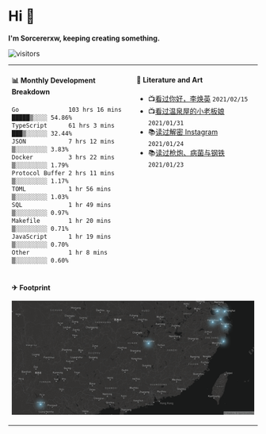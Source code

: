 # Hi 👋

**I'm Sorcererxw, keeping creating something.**

![visitors](https://visitor-badge.glitch.me/badge?page_id=sorcererxw.sorcererx)

<table width="800px">
<tr>
<td valign="top" width="50%">

#### 📊 Monthly Development Breakdown

<!--START_SECTION:waka-->
```text
Go              103 hrs 16 mins █████▒░░░░ 54.86%
TypeScript      61 hrs 3 mins   ███▒░░░░░░ 32.44%
JSON            7 hrs 12 mins   ▒░░░░░░░░░ 3.83%
Docker          3 hrs 22 mins   ▒░░░░░░░░░ 1.79%
Protocol Buffer 2 hrs 11 mins   ▒░░░░░░░░░ 1.17%
TOML            1 hr 56 mins    ▒░░░░░░░░░ 1.03%
SQL             1 hr 49 mins    ▒░░░░░░░░░ 0.97%
Makefile        1 hr 20 mins    ▒░░░░░░░░░ 0.71%
JavaScript      1 hr 19 mins    ▒░░░░░░░░░ 0.70%
Other           1 hr 8 mins     ▒░░░░░░░░░ 0.60%
```
<!--END_SECTION:waka-->

<td valign="top" width="50%">

#### 💃 Literature and Art

<!--START_SECTION:douban-->
* 📺[看过你好，李焕英](http://movie.douban.com/subject/34841067/) <code>2021/02/15</code>
* 📺[看过温泉屋的小老板娘](http://movie.douban.com/subject/30205667/) <code>2021/01/31</code>
* 📚[读过解密 Instagram](https://book.douban.com/subject/35252483/) <code>2021/01/24</code>
* 📚[读过枪炮、病菌与钢铁](https://book.douban.com/subject/1813841/) <code>2021/01/23</code>

<!--END_SECTION:douban-->

</td>
</tr>
<tr>
<td colspan="2">

#### ✈ Footprint

![footprint](./footprint.png)

</td>
</tr>
</table>


